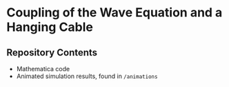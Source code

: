 # Coupling of the Wave Equation and a Hanging Cable

## Repository Contents

- Mathematica code
- Animated simulation results, found in `/animations`
